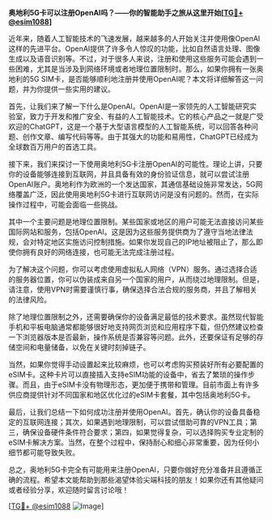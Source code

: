 **奥地利5G卡可以注册OpenAI吗？——你的智能助手之旅从这里开始[[TG💪+ @esim1088](https://t.me/s/esim1088)]**

近年来，随着人工智能技术的飞速发展，越来越多的人开始关注并使用像OpenAI这样的先进平台。OpenAI提供了许多令人惊叹的功能，比如自然语言处理、图像生成以及语音识别等。不过，对于很多人来说，注册和使用这些服务可能会遇到一些困难，尤其是当涉及到网络环境或者地理位置限制时。那么，如果你拥有一张奥地利的5G SIM卡，是否能够顺利地注册并使用OpenAI呢？本文将详细解答这一问题，并为你提供一些实用的建议。

首先，让我们来了解一下什么是OpenAI。OpenAI是一家领先的人工智能研究实验室，致力于开发和推广安全、有益的人工智能技术。它的核心产品之一就是广受欢迎的ChatGPT，这是一个基于大型语言模型的人工智能系统，可以回答各种问题、创作文章、编写代码等等。由于其强大的功能和易用性，ChatGPT已经成为全球数百万用户的首选工具。

接下来，我们来探讨一下使用奥地利5G卡注册OpenAI的可能性。理论上讲，只要你的设备能够连接到互联网，并且具备有效的身份验证信息，就可以尝试注册OpenAI账户。奥地利作为欧洲的一个发达国家，其通信基础设施非常发达，5G网络覆盖广泛，因此使用奥地利5G卡进行互联网访问是没有问题的。然而，在实际操作过程中，可能会面临一些挑战。

其中一个主要问题是地理位置限制。某些国家或地区的用户可能无法直接访问某些国际网站和服务，包括OpenAI。这是因为这些服务提供商为了遵守当地法律法规，会对特定地区实施访问控制措施。如果你发现自己的IP地址被阻止了，那么即使你拥有良好的网络连接，也可能无法完成注册过程。

为了解决这个问题，你可以考虑使用虚拟私人网络（VPN）服务。通过选择合适的服务器位置，你可以伪装成来自另一个国家的用户，从而绕过地理限制。但是，请注意，使用VPN时需要谨慎行事，确保选择合法合规的服务商，并且了解相关的法律风险。

除了地理位置限制之外，还需要确保你的设备满足最低的技术要求。虽然现代智能手机和平板电脑通常都能够很好地支持网页浏览和应用程序下载，但仍然建议检查一下浏览器版本是否最新，操作系统是否兼容等问题。此外，还要保证有足够的存储空间和电量储备，以免在关键时刻掉链子。

当然，如果你觉得手动设置起来比较麻烦，也可以考虑购买预装好所有必要配置的eSIM卡。这种卡片可以直接插入支持eSIM功能的设备中，省去了繁琐的操作步骤。而且，由于eSIM卡没有物理形态，更加便于携带和管理。目前市面上有许多供应商提供针对不同国家和地区优化过的eSIM卡套餐，其中包括奥地利5G卡。

最后，让我们总结一下如何成功注册并使用OpenAI。首先，确认你的设备具备稳定的互联网连接；其次，如果遇到地理限制，可以尝试借助可靠的VPN工具；第三，确保设备硬件条件符合要求；第四，如果觉得复杂，可以选择购买专业定制的eSIM卡解决方案。当然，在整个过程中，保持耐心和细心非常重要，因为任何小细节都可能导致失败。

总之，奥地利5G卡完全有可能用来注册OpenAI，只要你做好充分准备并且遵循正确的流程。希望本文能帮助到那些渴望体验尖端科技的朋友！如果你还有其他疑问或者经验分享，欢迎随时留言讨论哦！

[[TG💪+ @esim1088](https://t.me/s/esim1088) ![Image](https://i.postimg.cc/4NQfJmqS/Snipaste-2025-05-13-00-14-12.png)]